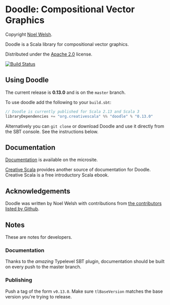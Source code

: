 # Doodle: Compositional Vector Graphics

Copyright [Noel Welsh](http://noelwelsh.com).

Doodle is a Scala library for compositional vector graphics.

Distributed under the [Apache 2.0](http://www.apache.org/licenses/LICENSE-2.0.txt) license.

[![Build Status](https://travis-ci.org/creativescala/doodle.svg?branch=develop)](https://travis-ci.org/creativescala/doodle)


## Using Doodle

The current release is **0.13.0** and is on the `master` branch.

To use doodle add the following to your `build.sbt`:

~~~ scala
// Doodle is currently published for Scala 2.13 and Scala 3
libraryDependencies += "org.creativescala" %% "doodle" % "0.13.0"
~~~

Alternatively you can `git clone` or download Doodle and use it directly from the SBT console. See the instructions below.


## Documentation

[Documentation](https://creativescala.github.io/doodle/) is available on the microsite.

[Creative Scala][creativescala] provides another source of documentation for Doodle. Creative Scala is a free introductory Scala ebook. 

[creativescala]: http://creativescala.org/

## Acknowledgements

Doodle was written by Noel Welsh with contributions from [the contributors listed by Github][github-contributors].

[github-contributors]: https://github.com/creativescala/doodle/graphs/contributors


## Notes

These are notes for developers.

### Documentation

Thanks to the *amazing* Typelevel SBT plugin, documentation should be built on every push to the master branch.

### Publishing

Push a tag of the form `v0.13.0`. Make sure `tlBaseVersion` matches the base version you're trying to release.
